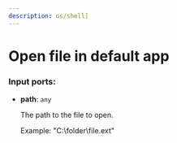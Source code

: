 ```yaml
---
description: os/shell]
---
```


# Open file in default app

### Input ports:

* __path__: `any`

    The path to the file to open.
    
    Example:
    "C:\\folder\\file.ext"

